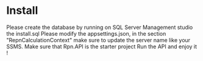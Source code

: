 # Install 
Please create the database by running on SQL Server Management studio the install.sql
Please modify the appsettings.json, in the section "RepnCalculationContext" make sure to update the server name like your SSMS.
Make sure that Rpn.API is the starter project
Run the API and enjoy it !
